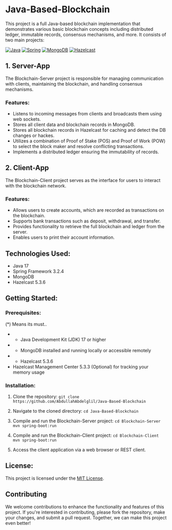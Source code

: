 # Java-Based-Blockchain

This project is a full Java-based blockchain implementation that demonstrates various basic blockchain concepts including distributed ledger, immutable records, consensus mechanisms, and more. It consists of two main projects:

[![Java](https://img.shields.io/badge/Java-17-orange)](https://www.java.com/)
[![Spring](https://img.shields.io/badge/Spring-3.2.4-brightgreen)](https://spring.io/)
[![MongoDB](https://img.shields.io/badge/MongoDB-Database-darkgreen)](https://www.mongodb.com/)
[![Hazelcast](https://img.shields.io/badge/Hazelcast-5.3.6-blue)](https://hazelcast.com/)


## 1. Server-App

The Blockchain-Server project is responsible for managing communication with clients, maintaining the blockchain, and handling consensus mechanisms.

### Features:
- Listens to incoming messages from clients and broadcasts them using web sockets.
- Stores all client data and blockchain records in MongoDB.
- Stores all blockchain records in Hazelcast for caching and detect the DB changes or hackes.
- Utilizes a combination of Proof of Stake (POS) and Proof of Work (POW) to select the block maker and resolve conflicting transactions.
- Implements a distributed ledger ensuring the immutability of records.
  
## 2. Client-App

The Blockchain-Client project serves as the interface for users to interact with the blockchain network.

### Features:
- Allows users to create accounts, which are recorded as transactions on the blockchain.
- Supports bank transactions such as deposit, withdrawal, and transfer.
- Provides functionality to retrieve the full blockchain and ledger from the server.
- Enables users to print their account information.

## Technologies Used:
- Java 17
- Spring Framework 3.2.4
- MongoDB
- Hazelcast 5.3.6
  
## Getting Started:

### Prerequisites:
  (*) Means its must..
  
- * Java Development Kit (JDK) 17 or higher 
- * MongoDB installed and running locally or accessible remotely
- * Hazelcast 5.3.6
- Hazelcast Management Center 5.3.3 (Optional) for tracking your memory usage
  
### Installation:

1. Clone the repository:
  `git clone https://github.com/AbdullahAbdelglil/Java-Based-Blockchain`

2. Navigate to the cloned directory:
  `cd Java-Based-Blockchain`

3. Compile and run the Blockchain-Server project:
  `cd Blockchain-Server`
  `mvn spring-boot:run`

4. Compile and run the Blockchain-Client project:
  `cd Blockchain-Client`
  `mvn spring-boot:run`

5. Access the client application via a web browser or REST client.

## License:
This project is licensed under the [MIT License](LICENSE).

## Contributing
We welcome contributions to enhance the functionality and features of this project. If you're interested in contributing, please fork the repository, make your changes, and submit a pull request. Together, we can make this project even better! 
